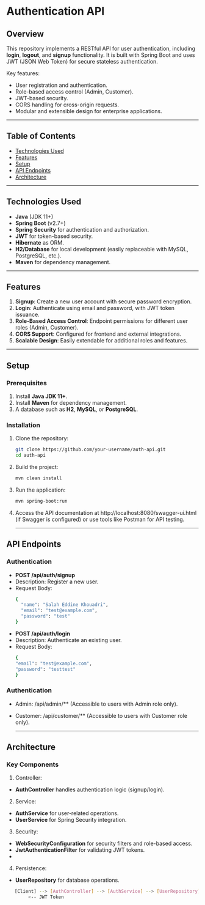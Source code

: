 # Authentication API

## Overview

This repository implements a RESTful API for user authentication, including **login**, **logout**, and **signup** functionality. It is built with Spring Boot and uses JWT (JSON Web Token) for secure stateless authentication. 

Key features:
- User registration and authentication.
- Role-based access control (Admin, Customer).
- JWT-based security.
- CORS handling for cross-origin requests.
- Modular and extensible design for enterprise applications.

---

## Table of Contents
- [Technologies Used](#technologies-used)
- [Features](#features)
- [Setup](#setup)
- [API Endpoints](#api-endpoints)
- [Architecture](#architecture)

---

## Technologies Used

- **Java** (JDK 11+)
- **Spring Boot** (v2.7+)
- **Spring Security** for authentication and authorization.
- **JWT** for token-based security.
- **Hibernate** as ORM.
- **H2/Database** for local development (easily replaceable with MySQL, PostgreSQL, etc.).
- **Maven** for dependency management.

---

## Features

1. **Signup**: Create a new user account with secure password encryption.
2. **Login**: Authenticate using email and password, with JWT token issuance.
3. **Role-Based Access Control**: Endpoint permissions for different user roles (Admin, Customer).
4. **CORS Support**: Configured for frontend and external integrations.
5. **Scalable Design**: Easily extendable for additional roles and features.

---

## Setup

### Prerequisites

1. Install **Java JDK 11+**.
2. Install **Maven** for dependency management.
3. A database such as **H2**, **MySQL**, or **PostgreSQL**.

### Installation

1. Clone the repository:
   ```bash
   git clone https://github.com/your-username/auth-api.git
   cd auth-api
2. Build the project:
   ```bash
   mvn clean install
3. Run the application:
   ```bash
   mvn spring-boot:run
4. Access the API documentation at http://localhost:8080/swagger-ui.html (if Swagger is configured) or use tools like Postman for API testing.

   ---

## API Endpoints
### Authentication
- **POST /api/auth/signup**
- Description: Register a new user.
- Request Body:
   ```bash
   {
     "name": "Salah Eddine Khouadri",
     "email": "test@example.com",
     "password": "test"
   }
- **POST /api/auth/login**
- Description: Authenticate an existing user.
- Request Body:
   ```bash
   {
  "email": "test@example.com",
  "password": "testtest"
   }
### Authentication
- Admin: /api/admin/** (Accessible to users with Admin role only).
- Customer: /api/customer/** (Accessible to users with Customer role only).

    ---
  
## Architecture
### Key Components

1. Controller:
- **AuthController** handles authentication logic (signup/login).

2. Service:
- **AuthService** for user-related operations.
- **UserService** for Spring Security integration.
  
3. Security:

- **WebSecurityConfiguration** for security filters and role-based access.
- **JwtAuthenticationFilter** for validating JWT tokens.
- 
4. Persistence:
- **UserRepository** for database operations.

```bash
   [Client] --> [AuthController] --> [AuthService] --> [UserRepository]
        <-- JWT Token
